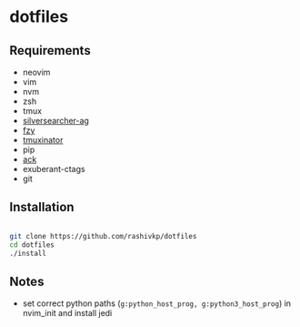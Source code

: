 # dotfiles

## Requirements

- neovim
- vim
- nvm
- zsh
- tmux
- [silversearcher-ag](https://github.com/ggreer/the_silver_searcher)
- [fzy](https://github.com/jhawthorn/fzy)
- [tmuxinator](https://github.com/tmuxinator/tmuxinator)
- pip
- [ack](https://beyondgrep.com/install/) 
- exuberant-ctags
- git


## Installation

```sh

git clone https://github.com/rashivkp/dotfiles
cd dotfiles
./install
```

## Notes

- set correct python paths (`g:python_host_prog, g:python3_host_prog`) in nvim_init and install jedi
